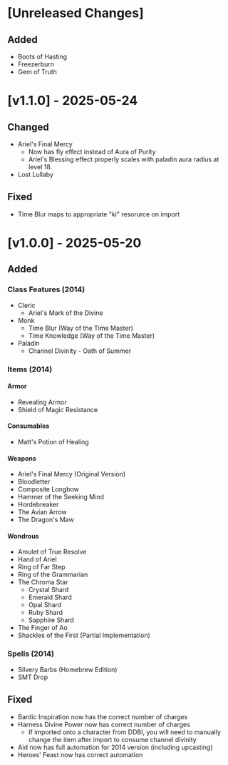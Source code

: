 # [Unreleased Changes]

## Added
- Boots of Hasting
- Freezerburn
- Gem of Truth


# [v1.1.0] - 2025-05-24

## Changed
- Ariel's Final Mercy
    - Now has fly effect instead of Aura of Purity
    - Ariel's Blessing effect properly scales with paladin aura radius at level 18.
- Lost Lullaby

## Fixed
- Time Blur maps to appropriate "ki" resorurce on import


# [v1.0.0] - 2025-05-20

## Added

### Class Features (2014)
- Cleric
    - Ariel's Mark of the Divine
- Monk
    - Time Blur (Way of the Time Master)
    - Time Knowledge (Way of the Time Master)
- Paladin
    - Channel Divinity - Oath of Summer

### Items (2014)

#### Armor
- Revealing Armor
- Shield of Magic Resistance

#### Consumables
- Matt's Potion of Healing

#### Weapons
- Ariel's Final Mercy (Original Version)
- Bloodletter
- Composite Longbow
- Hammer of the Seeking Mind
- Hordebreaker
- The Avian Arrow
- The Dragon's Maw

#### Wondrous
- Amulet of True Resolve
- Hand of Ariel
- Ring of Far Step
- Ring of the Grammarian
- The Chroma Star
    - Crystal Shard
    - Emerald Shard
    - Opal Shard
    - Ruby Shard
    - Sapphire Shard
- The Finger of Ao
- Shackles of the First (Partial Implementation)

### Spells (2014)
- Silvery Barbs (Homebrew Edition)
- SMT Drop

## Fixed
- Bardic Inspiration now has the correct number of charges
- Harness Divine Power now has correct number of charges
    - If imported onto a character from DDBI, you will need to manually change the item after import to consume channel divinity
- Aid now has full automation for 2014 version (including upcasting)
- Heroes' Feast now has correct automation